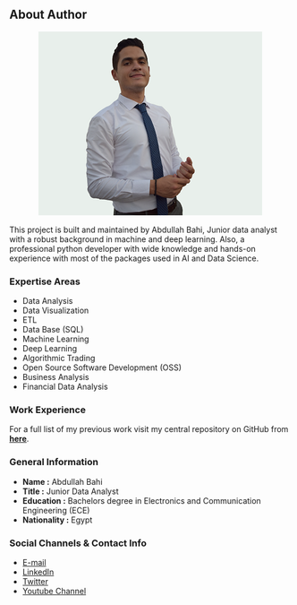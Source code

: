 
## About Author

<p align="center">
  <img src="https://github.com/AbdullahBahi/FX-Manager/blob/main/docs/assets/ab.png?raw=true"/>
</p>

This project is built and maintained by Abdullah Bahi, Junior data analyst with a robust background in machine and deep learning. Also, a professional python developer with wide knowledge and hands-on experience with most of the packages used in AI and Data Science.

### Expertise Areas

- Data Analysis
- Data Visualization
- ETL
- Data Base (SQL)
- Machine Learning
- Deep Learning
- Algorithmic Trading
- Open Source Software Development (OSS)
- Business Analysis
- Financial Data Analysis

### Work Experience

For a full list of my previous work visit my central repository on GitHub from [**here**](https://github.com/AbdullahBahi/My-Portfolio).
    
### General Information
-   **Name :**  Abdullah Bahi    
-   **Title :**  Junior Data Analyst
-   **Education :**  Bachelors degree in Electronics and Communication Engineering (ECE)
-   **Nationality :**  Egypt

### Social Channels & Contact Info

-   [E-mail](mailto:abdullahbahi%40icloud.com)
-   [LinkedIn](https://www.linkedin.com/in/abdullahbahi/)
-   [Twitter](https://twitter.com/abdullahbahi_)
-   [Youtube Channel](https://www.youtube.com/channel/UC9WE0svD0DJarkMvzOnRWlw)